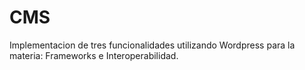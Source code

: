 # CMS
Implementacion de tres funcionalidades utilizando Wordpress para la materia: Frameworks e Interoperabilidad.

